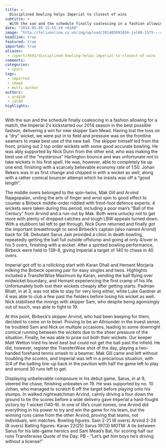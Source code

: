 ```yaml
---
title: >
  Disciplined bowling helps Imperial to closest of wins
subtitle: >
  With the sun and the schedule finally coalescing in a fashion allowing for a match, the Imperial 2’s kickstarted our 2014 season in the best possible fashion, delivering a win for new skipper Sam Mead.
date: "2014-05-09 15:55:19 +0100"
image: "http://felixonline.co.uk/img/upload/201405091656-jal08-1575---cricket.jpg"
headline: true
featured: true
imported: true
aliases:
 - /sport/4591/disciplined-bowling-helps-imperial-to-closest-of-wins
comments:
categories:
 - sport
tags:
 - imported
 - image
 - multi-author
authors:
 - ar4810
 - jal08
highlights:
---
```


With the sun and the schedule finally coalescing in a fashion allowing for a match, the Imperial 2’s kickstarted our 2014 season in the best possible fashion, delivering a win for new skipper Sam Mead. Having lost the toss on a “dry” wicket, we were put in to field and pressure was on the frontline seamers to make best use of the new ball. The skipper himself led from the front, prising out 2 top order wickets with some good accurate bowling. He was ably supported by Nick Dunn from the other end, who was making the best use of the “mysterious” Harlington bounce and was unfortunate not to take wickets in his first spell. He was, however, able to completely tie up one end, finishing with a scarcely believable economy rate of 1.50. Johan Rekers was in as first change and chipped in with a wicket as well, along with a rather comical bouncer attempt which he insists was off a “good length”.

The middle overs belonged to the spin-twins, Mak Gill and Arvind Rajagopalan, uniting the arts of finger and wrist spin to good effect to counter a Birbeck middle-order riddled with front-foot defence experts. 4 wickets were taken during this period, including a poor man’s “Ball of the Century” from Arvind and a run-out by Mak. Both were unlucky not to get more with plenty of dropped catches and tough LBW appeals turned down. With a stubborn tail left to get through, Nick Dunn returned and finally got the important breakthrough to send Birbeck’s captain (also named Arvind) back for 58. Debutant Sarus Jain provided a clinic in death bowling, repeatedly getting the ball full outside offstump and going at only 4/over in his 5 overs, finishing with a wicket. After a spirited bowling performance, Birbeck were held to 139-8, giving Imperial a target of 140 to chase in 40 overs.

Imperial got off to a rollicking start with Karan Dhall and Hemant Morjaria milking the Birbeck opening pair for easy singles and twos. Highlights included a TransferWise Maximum by Karan, sending the ball flying over midwicket boundary, and Hemant experiencing the first cramp of his life. Unfortunately both lost their wickets cheaply after getting starts. Padman Bhatt, in at 3, was not able to stay for very long either, while Luke Gardner at 4 was able to club a few past the fielders before losing his wicket as well. Nick stabilised the innings with skipper Sam, who despite being agonisingly out of touch, was able to fight to 19.

At this point, Birbeck’s skipper Arvind, who had been keeping for them, decided to come on to bowl. Proving to be an Allrounder in the truest sense, he troubled Sam and Nick on multiple occasions, leading to some downright comical running between the wickets due to the sheer pressure of the situation. Finally, he was able to prise out both their wickets. Our keeper Matt Wetton tried his level best but could not get the ball past the infield. He did, however, register the TransferWise shot of the day, playing a two-handed forehand tennis smash to a beamer. Mak Gill came and left without troubling the scorers, and Imperial was left in a precarious situation, with 3/4 of the batting line-up back in the pavilion with half the game left to play and around 30 runs left to get.

Displaying unbelievable composure in his debut game, Sarus, in at 9, steered the chase, finishing unbeaten on 19. He was supported by no. 10 Johan, who managed to scratch 6 off the target before playing onto his stumps. In walked nightwatchman Arvind, calmly driving a four down the ground to tie the scores before a wide delivery gave Imperial a hard-fought victory by 1 wicket (140-9). In one of life’s cruel ironies, one Arvind did everything in his power to try and win the game for his team, but the winning runs came from the other Arvind, proving that teams, not individuals, win matches. Bowling figures: Sam 2-21 (6 overs) Arvind 2-24 (8 overs) Batting figures: Karan 22(25) Sarus 19(13) MOTM: A tie between Sarus for his late-game heroics and Sam Mead’s Bat, for scoring half our runs Transferwise Quote of the Day: PB - “Let’s get him boys he’s driving without a license!”
